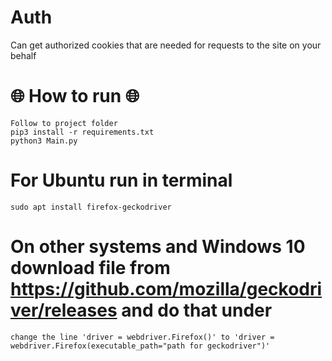 # Auth
Can get authorized cookies that are needed for requests to the site on your behalf

# 🌐 How to run 🌐 #
```
Follow to project folder
pip3 install -r requirements.txt
python3 Main.py
```

# For Ubuntu run in terminal
```
sudo apt install firefox-geckodriver
```

# On other systems and Windows 10 download file from https://github.com/mozilla/geckodriver/releases and do that under
```
change the line 'driver = webdriver.Firefox()' to 'driver = webdriver.Firefox(executable_path="path for geckodriver")'
```
